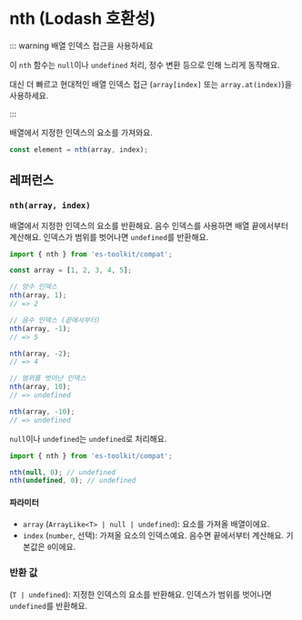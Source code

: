# nth (Lodash 호환성)

::: warning 배열 인덱스 접근을 사용하세요

이 `nth` 함수는 `null`이나 `undefined` 처리, 정수 변환 등으로 인해 느리게 동작해요.

대신 더 빠르고 현대적인 배열 인덱스 접근 (`array[index]` 또는 `array.at(index)`)을 사용하세요.

:::

배열에서 지정한 인덱스의 요소를 가져와요.

```typescript
const element = nth(array, index);
```

## 레퍼런스

### `nth(array, index)`

배열에서 지정한 인덱스의 요소를 반환해요. 음수 인덱스를 사용하면 배열 끝에서부터 계산해요. 인덱스가 범위를 벗어나면 `undefined`를 반환해요.

```typescript
import { nth } from 'es-toolkit/compat';

const array = [1, 2, 3, 4, 5];

// 양수 인덱스
nth(array, 1);
// => 2

// 음수 인덱스 (끝에서부터)
nth(array, -1);
// => 5

nth(array, -2);
// => 4

// 범위를 벗어난 인덱스
nth(array, 10);
// => undefined

nth(array, -10);
// => undefined
```

`null`이나 `undefined`는 `undefined`로 처리해요.

```typescript
import { nth } from 'es-toolkit/compat';

nth(null, 0); // undefined
nth(undefined, 0); // undefined
```

#### 파라미터

- `array` (`ArrayLike<T> | null | undefined`): 요소를 가져올 배열이에요.
- `index` (`number`, 선택): 가져올 요소의 인덱스예요. 음수면 끝에서부터 계산해요. 기본값은 `0`이에요.

### 반환 값

(`T | undefined`): 지정한 인덱스의 요소를 반환해요. 인덱스가 범위를 벗어나면 `undefined`를 반환해요.
